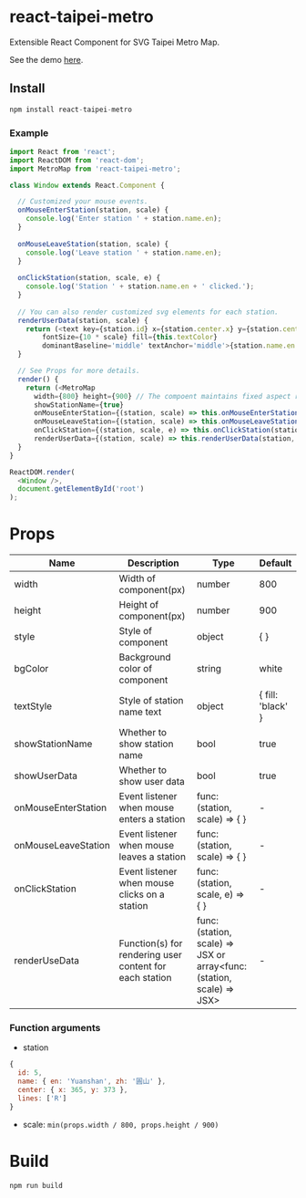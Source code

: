 # react-taipei-metro
Extensible React Component for SVG Taipei Metro Map.

See the demo [here](https://popo55668.github.io/react-taipei-metro).
## Install
``` js
npm install react-taipei-metro
```

### Example
``` js
import React from 'react';
import ReactDOM from 'react-dom';
import MetroMap from 'react-taipei-metro';

class Window extends React.Component {

  // Customized your mouse events.
  onMouseEnterStation(station, scale) {
    console.log('Enter station ' + station.name.en);
  }
  
  onMouseLeaveStation(station, scale) {
    console.log('Leave station ' + station.name.en);
  }
  
  onClickStation(station, scale, e) {
    console.log('Station ' + station.name.en + ' clicked.');
  }
  
  // You can also render customized svg elements for each station.
  renderUserData(station, scale) {
    return (<text key={station.id} x={station.center.x} y={station.center.y}
        fontSize={10 * scale} fill={this.textColor}
        dominantBaseline='middle' textAnchor='middle'>{station.name.en.length}</text>);
  }

  // See Props for more details.
  render() {
    return (<MetroMap
      width={800} height={900} // The compoent maintains fixed aspect ratio of 8 / 9.
      showStationName={true} 
      onMouseEnterStation={(station, scale) => this.onMouseEnterStation(station, scale)}
      onMouseLeaveStation={(station, scale) => this.onMouseLeaveStation(station, scale)}
      onClickStation={(station, scale, e) => this.onClickStation(station, scale, e)}
      renderUserData={(station, scale) => this.renderUserData(station, scale)} />);
  }
}

ReactDOM.render(
  <Window />,
  document.getElementById('root')
);
```

# Props
| Name                | Description                                             | Type                                                                   | Default           |
|---------------------|---------------------------------------------------------|------------------------------------------------------------------------|-------------------|
| width               | Width of component(px)                                  | number                                                                 | 800               |
| height              | Height of component(px)                                 | number                                                                 | 900               |
| style               | Style of component                                      | object                                                                 | { }               |
| bgColor             | Background color of component                           | string                                                                 | white             |
| textStyle           | Style of station name text                              | object                                                                 | { fill: 'black' } |
| showStationName     | Whether to show station name                            | bool                                                                   | true              |
| showUserData        | Whether to show user data                               | bool                                                                   | true              |
| onMouseEnterStation | Event listener when mouse enters a station              | func: (station, scale) => { }                                          | -                 |
| onMouseLeaveStation | Event listener when mouse leaves a station              | func: (station, scale) => { }                                          | -                 |
| onClickStation      | Event listener when mouse clicks on a station           | func: (station, scale, e) => { }                                       | -                 |
| renderUseData       | Function(s) for rendering user content for each station | func: (station, scale) => JSX or  array<func: (station, scale) => JSX> | -                 |

### Function arguments
- station
```js
{
  id: 5,
  name: { en: 'Yuanshan', zh: '圓山' },
  center: { x: 365, y: 373 },
  lines: ['R']
}
```
- scale: ``` min(props.width / 800, props.height / 900) ```

# Build
``` js
npm run build
```

